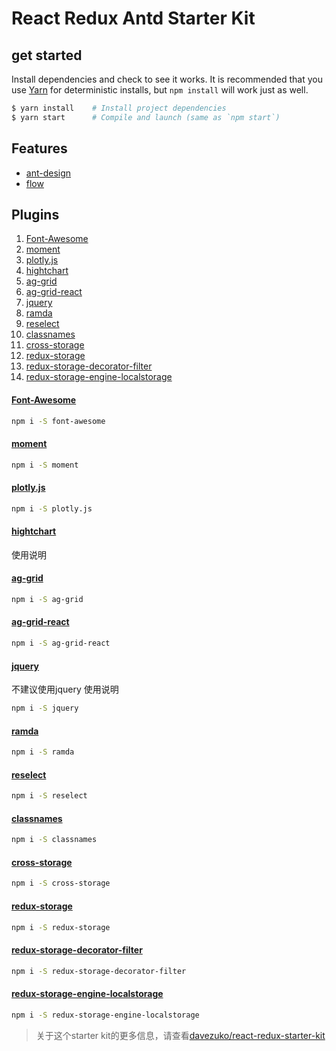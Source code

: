 # React Redux Antd Starter Kit

## get started
Install dependencies and check to see it works. It is recommended that you use [Yarn](https://yarnpkg.com/) for deterministic installs, but `npm install` will work just as well.
```bash
$ yarn install    # Install project dependencies
$ yarn start      # Compile and launch (same as `npm start`)
```

## Features
* [ant-design](https://github.com/ant-design/ant-design)
* [flow](https://github.com/facebook/flow)

## Plugins
1. [Font-Awesome](#font-awesome)
1. [moment](#moment)
1. [plotly.js](#plotly.js)
1. [hightchart](#hightchart)
1. [ag-grid](#ag-grid)
1. [ag-grid-react](#ag-grid-react)
1. [jquery](#jquery)
1. [ramda](#ramda)
1. [reselect](#reselect)
1. [classnames](#classnames)
1. [cross-storage](#cross-storage)
1. [redux-storage](#redux-storage)
1. [redux-storage-decorator-filter](#redux-storage-decorator-filter)
1. [redux-storage-engine-localstorage](#redux-storage-engine-localstorage)

#### [Font-Awesome](https://github.com/FortAwesome/Font-Awesome)
```bash
npm i -S font-awesome
```

#### [moment](https://github.com/moment/moment/)
```bash
npm i -S moment
```

#### [plotly.js](https://github.com/plotly/plotly.js/)
```bash
npm i -S plotly.js
```

#### [hightchart]()
使用说明

#### [ag-grid](#ag-grid)
```bash
npm i -S ag-grid
```

#### [ag-grid-react](#ag-grid-react)
```bash
npm i -S ag-grid-react
```

#### [jquery](https://github.com/jquery/jquery)
不建议使用jquery
使用说明
```bash
npm i -S jquery
```

#### [ramda](https://github.com/ramda/ramda)
```bash
npm i -S ramda
```

#### [reselect](https://github.com/reactjs/reselect)
```bash
npm i -S reselect
```

#### [classnames](https://github.com/JedWatson/classnames)
```bash
npm i -S classnames
```

#### [cross-storage](https://github.com/zendesk/cross-storage)
```bash
npm i -S cross-storage
```

#### [redux-storage](https://github.com/michaelcontento/redux-storage)
```bash
npm i -S redux-storage
```

#### [redux-storage-decorator-filter](https://github.com/michaelcontento/redux-storage-decorator-filter)
```bash
npm i -S redux-storage-decorator-filter
```


#### [redux-storage-engine-localstorage](https://github.com/michaelcontento/redux-storage-engine-localstorage)
```bash
npm i -S redux-storage-engine-localstorage
```

> 关于这个starter kit的更多信息，请查看[davezuko/react-redux-starter-kit](https://github.com/davezuko/react-redux-starter-kit)
